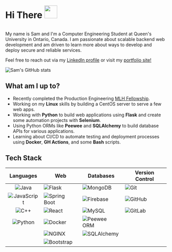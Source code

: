 <div id="header" style="overflow:auto;">
    <h1> Hi There <img src="https://c.tenor.com/nebZyl8oN7IAAAAi/wave-hello.gif" width="40" />  </h1> 
    
</div>

<p>My name is Sam and I'm a Computer Engineering Student at Queen's University in Ontario, Canada. I am passionate about scalable backend web development and am driven to learn more about ways to develop and deploy secure and reliable services.

Feel free to reach out via my [LinkedIn profile](https://www.linkedin.com/in/samuelemardthibault/) or visit my [portfolio site!](https://samthibault.live)
</p>

![Sam's GitHub stats](https://github-readme-stats.vercel.app/api?username=samethibault&count_private=true&show_icons=true&theme=merko) 

## What am I up to?
- Recently completed the Production Engineering [MLH Fellowship](https://fellowship.mlh.io/programs/production-engineering).
- Working on my **Linux** skills by building a CentOS server to serve a few web apps.
- Working with **Python** to build web applications using **Flask** and create some automation projects with **Selenium**.
- Using Python ORMs like **Peewee** and **SQLAlchemy** to build database APIs for various applications. 
- Learning about CI/CD to automate testing and deployment processes using **Docker**, **GH Actions**, and some **Bash** scripts.


## Tech Stack
| Languages | Web | Databases | Version Control |
|:---:|---|---|---|
| ![Java](https://img.shields.io/badge/-Java-black?style=flat-square&logo=Java) | ![Flask](https://img.shields.io/badge/-Flask-black?style=flat-square&logo=flask) | ![MongoDB](https://img.shields.io/badge/-MongoDB-black?style=flat-square&logo=mongodb) | ![Git](https://img.shields.io/badge/-Git-black?style=flat-square&logo=git) |
| ![JavaScript](https://img.shields.io/badge/-JavaScript-black?style=flat-square&logo=javascript) | ![Spring Boot](https://img.shields.io/badge/-SpringBoot-black?style=flat-square&logo=springboot) | ![Firebase](https://img.shields.io/badge/-Firebase-black?style=flat-square&logo=firebase) | ![GitHub](https://img.shields.io/badge/-GitHub-black?style=flat-square&logo=github) |
| ![C++](https://img.shields.io/badge/-C/C++-black?style=flat-square&logo=c) | ![React](https://img.shields.io/badge/-React-black?style=flat-square&logo=react) | ![MySQL](https://img.shields.io/badge/-MySQL-black?style=flat-square&logo=MySQL) | ![GitLab](https://img.shields.io/badge/-GitLab-black?style=flat-square&logo=gitlab) |
| ![Python](https://img.shields.io/badge/-Python-black?style=flat-square&logo=Python) | ![Docker](https://img.shields.io/badge/-Docker-black?style=flat-square&logo=docker) | ![Peewee ORM](https://img.shields.io/badge/-Peewee-black?style=flat-square&logo=peewee) |  |
|  | ![NGINX](https://img.shields.io/badge/-NGINX-black?style=flat-square&logo=nginx) | ![SQLAlchemy](https://img.shields.io/badge/-SQLAlchemy-black?style=flat-square&logo=sqlalchemy) |  |
|  | ![Bootstrap](https://img.shields.io/badge/-Bootstrap-black?style=flat-square&logo=bootstrap) |  |  |
